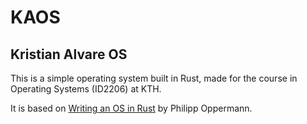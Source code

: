 # KAOS 
## Kristian Alvare OS

This is a simple operating system built in Rust, made for the course in Operating Systems (ID2206) at KTH. 

It is based on [Writing an OS in Rust](http://os.phil-opp.com/) by Philipp Oppermann. 


